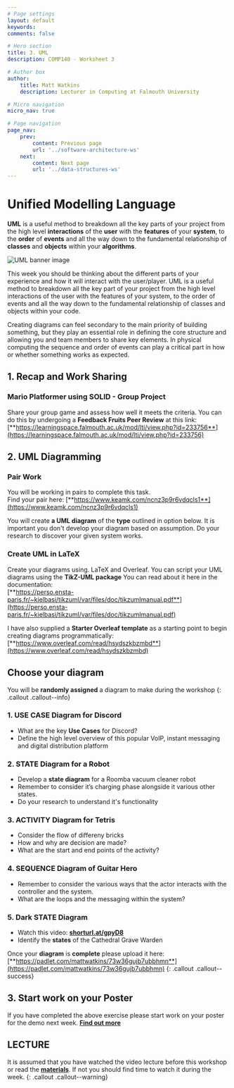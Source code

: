 ```yaml
---
# Page settings
layout: default
keywords:
comments: false

# Hero section
title: 3. UML
description: COMP140 - Worksheet 3

# Author box
author:
    title: Matt Watkins
    description: Lecturer in Computing at Falmouth University

# Micro navigation
micro_nav: true

# Page navigation
page_nav:
    prev:
        content: Previous page
        url: '../software-architecture-ws'
    next:
        content: Next page
        url: '../data-structures-ws'
---
```


# Unified Modelling Language

 **UML** is a useful method to breakdown all the key parts of your project from the high level **interactions** of the **user** with the **features** of your **system**, to the **order** of **events** and all the way down to the fundamental relationship of **classes** and **objects** within your **algorithms**.

![UML banner image](../images/uml-workshop-banner.png)

This week you should be thinking about the different parts of your experience and how it will
interact with the user/player. UML is a useful method to breakdown all the key part of your
project from the high level interactions of the user with the features of your system, to the order of events and all the way down to the fundamental relationship of classes and objects within your code.

Creating diagrams can feel secondary to the main priority of building something, but they play an essential role in defining the core structure and allowing you and team members to share key elements. In physical computing the sequence and order of events can play a critical part in how or whether something works as expected.


## 1. Recap and Work Sharing
### Mario Platformer using SOLID - Group Project

Share your group game and assess how well it meets the criteria.
You can do this by undergoing a **Feedback Fruits Peer Review** at this link:\
[**https://learningspace.falmouth.ac.uk/mod/lti/view.php?id=233756**](https://learningspace.falmouth.ac.uk/mod/lti/view.php?id=233756)

## 2. UML Diagramming

### Pair Work
You will be working in pairs to complete this task.\
Find your pair here: [**https://www.keamk.com/ncnz3p9r6vdqcls1**](https://www.keamk.com/ncnz3p9r6vdqcls1)

You will create **a UML diagram** of the **type** outlined in option below. It is important you don't develop your diagram based on assumption. Do your research to discover your given system works.

### Create UML in LaTeX

Create your diagrams using. LaTeX and Overleaf. You can script your UML diagrams using the **TikZ-UML package** You can read about it here in the documentation:\
 [**https://perso.ensta-paris.fr/~kielbasi/tikzuml/var/files/doc/tikzumlmanual.pdf**](https://perso.ensta-paris.fr/~kielbasi/tikzuml/var/files/doc/tikzumlmanual.pdf)
 
 I have also supplied a **Starter Overleaf template** as a starting point to begin creating diagrams programmatically:
[**https://www.overleaf.com/read/hsydszkbzmbd**](https://www.overleaf.com/read/hsydszkbzmbd)


##  Choose your diagram

You will be **randomly assigned** a diagram to make during the workshop
{: .callout .callout--info}

### 1.  USE CASE Diagram for Discord

-   What are the key **Use Cases** for Discord?
-  Define the high level overview of this popular VoIP, instant messaging and digital distribution platform

### 2.  STATE Diagram for a Robot 

-  Develop a **state diagram** for a Roomba vacuum cleaner robot
-  Remember to consider it’s charging phase alongside it various other states.
- Do your research to understand it's functionality

### 3. ACTIVITY Diagram for  Tetris

 - Consider the flow of differeny bricks
 - How and why are decision are made?
 - What are the start and end points of the activity?

### 4. SEQUENCE Diagram of Guitar Hero

- Remember to consider the various ways that the actor interacts with the controller and the system.
- What are the loops and the messaging within the system?

### 5. Dark STATE Diagram

-   Watch this video: [**shorturl.at/gpyD8**](shorturl.at/gpyD8)
-   Identify the **states** of the  Cathedral Grave Warden

Once your **diagram** is **complete** please upload it here: [**https://padlet.com/mattwatkins/73w36gujb7ubbhmn**](https://padlet.com/mattwatkins/73w36gujb7ubbhmn)
{: .callout .callout--success}

## 3. Start work on your Poster

If you have completed the above exercise please start work on your poster for the demo next week. **[Find out more](poster-preparation.md)**

## LECTURE

It is assumed that you have watched the video lecture before this workshop or read the [**materials**](uml-lm.md). If not you should find time to watch it during the week. 
{: .callout .callout--warning}


<!--stackedit_data:
eyJoaXN0b3J5IjpbMTE4NTU2Njk0NywtMTc0NjQ0NjgyNywtND
k1OTQ4MzIsMTA3NTU2OTU5MiwtMTMyNTQwOTg2NCwtMTQ3NTgz
MzYxMywtMzg3NDE1ODQ1LC0xNDQyMTU4ODQsNDc1MTk1NTExLC
0xMTAzMjI5OTE5LDEyMjQzNjk3MDMsLTE1MDExOTI5ODFdfQ==

-->